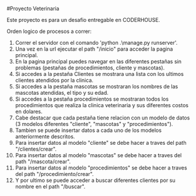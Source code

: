 #Proyecto Veterinaria

Este proyecto es para un desafio entregable en CODERHOUSE.

Orden logico de procesos a correr:

1) Correr el servidor con el comando 'python .\manage.py runserver'.
2) Una vez en la url ejecutar el path "/inicio" para acceder la pagina principal.
3) En la pagina principal puedes navegar en las diferentes pestañas sin problemas (pestañas de procedimientos, cliente y mascotas).
4) Si accedes a la pestaña Clientes se mostrara una lista con los ultimos clientes atendidos por la clinica.
5) Si accedes a la pestaña mascotas se mostraran los nombres de las mascotas atendidas, el tipo y su edad.
6) Si accedes a la pestaña procedimientos se mostraran todos los procedimientos que realiza la clinica veterinaria y sus diferentes costos en dolares.
7) Cabe destacar que cada pestaña tiene relacion con un modelo de datos (3 modelos diferentes "cliente", "mascotas" y "procedimientos").
8) Tambien se puede insertar datos a cada uno de los modelos anteriormente descritos.
9) Para insertar datos al modelo "cliente" se debe hacer a traves del path "/clientes/crear".
10) Para insertar datos al modelo "mascotas" se debe hacer a traves del path "/mascota/crear".
11) Para insertar datos al modelo "procedimientos" se debe hacer a traves del path "/procedimiento/crear".
12) Y por ultimo se puede acceder a buscar diferentes clientes por su nombre en el path "/buscar".